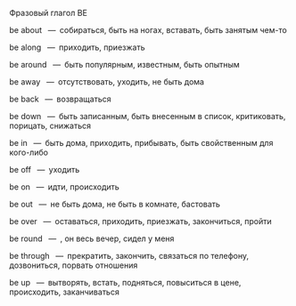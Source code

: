 Фразовый глагол BE

be about  — собираться, быть на ногах, вставать, быть занятым чем-то

be along  — приходить, приезжать

be around  — быть популярным, известным, быть опытным

be away  — отсутствовать, уходить, не быть дома

be back  — возвращаться

be down  — быть записанным, быть внесенным в список, критиковать, порицать,
снижаться

be in  — быть дома, приходить, прибывать, быть свойственным для кого-либо

be off  — уходить

be on  — идти, происходить

be out  — не быть дома, не быть в комнате, бастовать

be over  — оставаться, приходить, приезжать, закончиться, пройти

be round  — , он весь вечер, сидел у меня

be through  — прекратить, закончить, связаться по телефону, дозвониться, порвать отношения

be up  — вытворять, встать, подняться, повыситься в цене, происходить, заканчиваться
